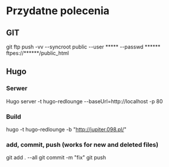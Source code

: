 # Przydatne polecenia

## GIT
git ftp push -vv --syncroot public --user ***** --passwd ****** ftpes://******/public_html

## Hugo 

### Serwer
Hugo server -t hugo-redlounge --baseUrl=http://localhost -p 80

### Build
hugo -t hugo-redlounge -b "http://jupiter.098.pl/"

### add, commit, push (works for new and deleted files) 
git add . --all
git commit -m "fix"
git push